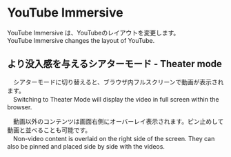 # YouTube Immersive
YouTube Immersive は、YouTubeのレイアウトを変更します。  
YouTube Immersive changes the layout of YouTube.

## より没入感を与えるシアターモード - Theater mode
　シアターモードに切り替えると、ブラウザ内フルスクリーンで動画が表示されます。  
　Switching to Theater Mode will display the video in full screen within the browser.

　動画以外のコンテンツは画面右側にオーバーレイ表示されます。ピン止めして動画と並べることも可能です。  
　Non-video content is overlaid on the right side of the screen. They can also be pinned and placed side by side with the videos.
